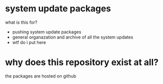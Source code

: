 # system update packages
what is this for?
- pushing system update packages
- general organazation and archive of all the system updates
- wtf do i put here
# why does this repository exist at all?
the packages are hosted on github
